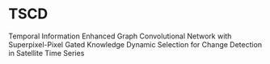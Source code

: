 # TSCD
Temporal Information Enhanced Graph Convolutional Network with Superpixel-Pixel Gated Knowledge Dynamic Selection for Change Detection in Satellite Time Series
